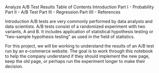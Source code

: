 Analyze A/B Test Results
Table of Contents
Introduction
Part I - Probability
Part II - A/B Test
Part III - Regression
Part IIII - References

Introduction
A/B tests are very commonly performed by data analysts and data scientists. A/B tests consist of a randomized experiment with two variants, A and B. It includes application of statistical hypothesis testing or "two-sample hypothesis testing" as used in the field of statistics.

For this project, we will be working to understand the results of an A/B test run by an e-commerce website. The goal is to work through this notebook to help the company understand if they should implement the new page, keep the old page, or perhaps run the experiment longer to make their decision.
